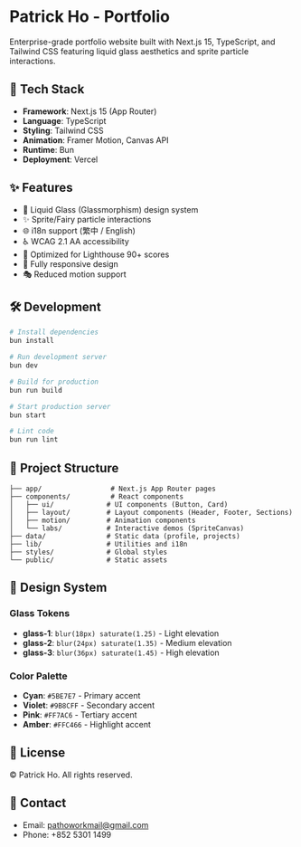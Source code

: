 # Patrick Ho - Portfolio

Enterprise-grade portfolio website built with Next.js 15, TypeScript, and Tailwind CSS featuring liquid glass aesthetics and sprite particle interactions.

## 🚀 Tech Stack

- **Framework**: Next.js 15 (App Router)
- **Language**: TypeScript
- **Styling**: Tailwind CSS
- **Animation**: Framer Motion, Canvas API
- **Runtime**: Bun
- **Deployment**: Vercel

## ✨ Features

- 🎨 Liquid Glass (Glassmorphism) design system
- ✨ Sprite/Fairy particle interactions
- 🌐 i18n support (繁中 / English)
- ♿ WCAG 2.1 AA accessibility
- 🚀 Optimized for Lighthouse 90+ scores
- 📱 Fully responsive design
- 🎭 Reduced motion support

## 🛠️ Development

```bash
# Install dependencies
bun install

# Run development server
bun dev

# Build for production
bun run build

# Start production server
bun start

# Lint code
bun run lint
```

## 📂 Project Structure

```
├── app/                 # Next.js App Router pages
├── components/          # React components
│   ├── ui/             # UI components (Button, Card)
│   ├── layout/         # Layout components (Header, Footer, Sections)
│   ├── motion/         # Animation components
│   └── labs/           # Interactive demos (SpriteCanvas)
├── data/               # Static data (profile, projects)
├── lib/                # Utilities and i18n
├── styles/             # Global styles
└── public/             # Static assets
```

## 🎨 Design System

### Glass Tokens

- **glass-1**: `blur(18px) saturate(1.25)` - Light elevation
- **glass-2**: `blur(24px) saturate(1.35)` - Medium elevation
- **glass-3**: `blur(36px) saturate(1.45)` - High elevation

### Color Palette

- **Cyan**: `#5BE7E7` - Primary accent
- **Violet**: `#9B8CFF` - Secondary accent
- **Pink**: `#FF7AC6` - Tertiary accent
- **Amber**: `#FFC466` - Highlight accent

## 📄 License

© Patrick Ho. All rights reserved.

## 📧 Contact

- Email: pathoworkmail@gmail.com
- Phone: +852 5301 1499
